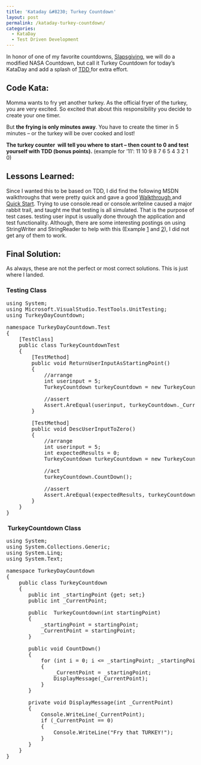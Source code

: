 ```yaml
---
title: 'Kataday &#8230; Turkey Countdown'
layout: post
permalink: /kataday-turkey-countdown/
categories:
  - KataDay
  - Test Driven Development
---
```

In honor of one of my favorite countdowns, [Slapsgiving][1], we will do a modified NASA Countdown, but call it Turkey Countdown for today&#8217;s KataDay and add a splash of <a href="http://en.wikipedia.org/wiki/Test-driven_development" target="_blank">TDD </a>for extra effort.

## **Code Kata:**

Momma wants to fry yet another turkey. As the official fryer of the turkey, you are very excited. So excited that about this responsibility you decide to create your one timer.

But **the frying is only minutes away**. You have to create the timer in 5 minutes – or the turkey will be over cooked and lost!<!--more-->

**The turkey counter  will tell you where to start – then count to 0 and test yourself with TDD (bonus points).** (example for ’11’: 11 10 9 8 7 6 5 4 3 2 1 0)

## **Lessons Learned:**

Since I wanted this to be based on TDD, I did find the following MSDN walkthroughs that were pretty quick and gave a good <a href="http://msdn.microsoft.com/en-us/library/ms182532(v=vs.110).aspx" target="_blank">Walkthrough </a>and <a href="http://msdn.microsoft.com/en-us/library/hh212233(v=vs.110).aspx" target="_blank">Quick Start</a>. Trying to use console.read or console.writeline caused a major rabbit trail, and taught me that testing is all simulated. That is the purpose of test cases. testing user input is usually done through the application and test functionality. Although, there are some interesting postings on using StringWriter and StringReader to help with this (Example <a href="http://blogs.msdn.com/b/ploeh/archive/2006/10/21/consoleunittesting.aspx" target="_blank">1</a> and <a href="http://www.softwareandi.com/2012/02/how-to-write-automated-tests-for.html" target="_blank">2</a>), I did not get any of them to work.

## **Final Solution:**

As always, these are not the perfect or most correct solutions. This is just where I landed.

### Testing Class

<pre class="lang:c# decode:true ">using System;
using Microsoft.VisualStudio.TestTools.UnitTesting;
using TurkeyDayCountdown;

namespace TurkeyDayCountdown.Test
{
    [TestClass]
    public class TurkeyCountdownTest
    {
        [TestMethod]
        public void ReturnUserInputAsStartingPoint()
        {
            //arrange
            int userinput = 5;
            TurkeyCountdown turkeyCountdown = new TurkeyCountdown(userinput);

            //assert
            Assert.AreEqual(userinput, turkeyCountdown._CurrentPoint);
        }

        [TestMethod]
        public void DescUserInputToZero()
        {
            //arrange
            int userinput = 5;
            int expectedResults = 0;
            TurkeyCountdown turkeyCountdown = new TurkeyCountdown(userinput);

            //act
            turkeyCountdown.CountDown();

            //assert
            Assert.AreEqual(expectedResults, turkeyCountdown._CurrentPoint);
        }
    }
}</pre>

###  TurkeyCountdown Class

<pre class="lang:c# decode:true">using System;
using System.Collections.Generic;
using System.Linq;
using System.Text;

namespace TurkeyDayCountdown
{
    public class TurkeyCountdown
    {
       public int _startingPoint {get; set;}
       public int _CurrentPoint;

       public  TurkeyCountdown(int startingPoint)
       {
           _startingPoint = startingPoint;
           _CurrentPoint = startingPoint;
       }

       public void CountDown()
       {
           for (int i = 0; i &lt;= _startingPoint; _startingPoint--)
           {
               _CurrentPoint = _startingPoint;
               DisplayMessage(_CurrentPoint);
           }
       }

       private void DisplayMessage(int _CurrentPoint)
       {
           Console.WriteLine(_CurrentPoint);
           if (_CurrentPoint == 0)
           {
               Console.WriteLine("Fry that TURKEY!");
           }
       }
    }
}</pre>

&nbsp;

&nbsp;

 [1]: http://www.youtube.com/watch?v=tqpPFT-F-bs